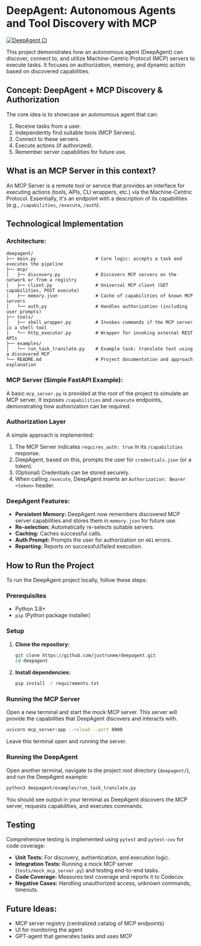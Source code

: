 # DeepAgent: Autonomous Agents and Tool Discovery with MCP

[![DeepAgent CI](https://github.com/justrunme/deepagent/actions/workflows/test.yml/badge.svg)](https://github.com/justrunme/deepagent/actions/workflows/test.yml)

This project demonstrates how an autonomous agent (DeepAgent) can discover, connect to, and utilize Machine-Centric Protocol (MCP) servers to execute tasks. It focuses on authorization, memory, and dynamic action based on discovered capabilities.

## Concept: DeepAgent + MCP Discovery & Authorization

The core idea is to showcase an autonomous agent that can:
1. Receive tasks from a user.
2. Independently find suitable tools (MCP Servers).
3. Connect to these servers.
4. Execute actions (if authorized).
5. Remember server capabilities for future use.

## What is an MCP Server in this context?

An MCP Server is a remote tool or service that provides an interface for executing actions (tools, APIs, CLI wrappers, etc.) via the Machine-Centric Protocol. Essentially, it's an endpoint with a description of its capabilities (e.g., `/capabilities`, `/execute`, `/auth`).

## Technological Implementation

### Architecture:

```
deepagent/
├── main.py                      # Core logic: accepts a task and executes the pipeline
├── mcp/
│   ├── discovery.py             # Discovers MCP servers on the network or from a registry
│   ├── client.py                # Universal MCP client (GET capabilities, POST execute)
│   ├── memory.json              # Cache of capabilities of known MCP servers
│   └── auth.py                  # Handles authorization (including user prompts)
├── tools/
│   ├── shell_wrapper.py         # Invokes commands if the MCP server is a shell tool
│   └── http_executor.py         # Wrapper for invoking external REST APIs
├── examples/
│   └── run_task_translate.py    # Example task: translate text using a discovered MCP
└── README.md                    # Project documentation and approach explanation
```

### MCP Server (Simple FastAPI Example):

A basic `mcp_server.py` is provided at the root of the project to simulate an MCP server. It exposes `/capabilities` and `/execute` endpoints, demonstrating how authorization can be required.

### Authorization Layer

A simple approach is implemented:
1. The MCP Server indicates `requires_auth: true` in its `/capabilities` response.
2. DeepAgent, based on this, prompts the user for `credentials.json` (or a token).
3. (Optional) Credentials can be stored securely.
4. When calling `/execute`, DeepAgent inserts an `Authorization: Bearer <token>` header.

### DeepAgent Features:

*   **Persistent Memory:** DeepAgent now remembers discovered MCP server capabilities and stores them in `memory.json` for future use.
*   **Re-selection:** Automatically re-selects suitable servers.
*   **Caching:** Caches successful calls.
*   **Auth Prompt:** Prompts the user for authorization on `401` errors.
*   **Reporting:** Reports on successful/failed execution.

## How to Run the Project

To run the DeepAgent project locally, follow these steps:

### Prerequisites

*   Python 3.8+
*   `pip` (Python package installer)

### Setup

1.  **Clone the repository:**
    ```bash
    git clone https://github.com/justrunme/deepagent.git
    cd deepagent
    ```

2.  **Install dependencies:**
    ```bash
    pip install -r requirements.txt
    ```

### Running the MCP Server

Open a new terminal and start the mock MCP server. This server will provide the capabilities that DeepAgent discovers and interacts with.

```bash
uvicorn mcp_server:app --reload --port 8000
```

Leave this terminal open and running the server.

### Running the DeepAgent

Open another terminal, navigate to the project root directory (`deepagent/`), and run the DeepAgent example:

```bash
python3 deepagent/examples/run_task_translate.py
```

You should see output in your terminal as DeepAgent discovers the MCP server, requests capabilities, and executes commands.

## Testing

Comprehensive testing is implemented using `pytest` and `pytest-cov` for code coverage:
*   **Unit Tests:** For discovery, authentication, and execution logic.
*   **Integration Tests:** Running a mock MCP server (`tests/mock_mcp_server.py`) and testing end-to-end tasks.
*   **Code Coverage:** Measures test coverage and reports it to Codecov.
*   **Negative Cases:** Handling unauthorized access, unknown commands, timeouts.

## Future Ideas:

*   MCP server registry (centralized catalog of MCP endpoints)
*   UI for monitoring the agent
*   GPT-agent that generates tasks and uses MCP